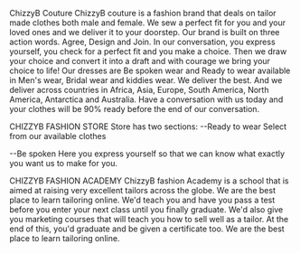 ChizzyB Couture
ChizzyB couture is a fashion brand that deals on tailor made clothes
both male and female. We sew a perfect fit for you and your loved ones
and we deliver it to your doorstep. Our brand is built on three action
words. Agree, Design and Join. In our conversation, you express
yourself, you check for a perfect fit and you make a choice. Then we
draw your choice and convert it into a draft and with courage we bring
your choice to life! Our dresses are Be spoken wear and Ready to wear
available in Men's wear, Bridal wear and kiddies wear. We deliver the
best. And we deliver across countries in Africa, Asia, Europe, South
America, North America, Antarctica and Australia. Have a conversation
with us today and your clothes will be 90% ready before the end of our
conversation.

CHIZZYB FASHION STORE
Store has two sections:
--Ready to wear
Select from our available clothes

--Be spoken
Here you express yourself so that we can know what exactly you want us to make for you.

CHIZZYB FASHION ACADEMY
ChizzyB fashion Academy is a school that is aimed at raising very
excellent tailors across the globe. We are the best place to learn
tailoring online. We'd teach you and have you pass a test before
you enter your next class until you finally graduate. We'd also
give you marketing courses that will teach you how to sell well as
a tailor. At the end of this, you'd graduate and be given a
certificate too. We are the best place to learn tailoring online.
